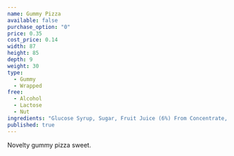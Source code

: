 ```yaml
---
name: Gummy Pizza
available: false
purchase_option: "0"
price: 0.35
cost_price: 0.14
width: 87
height: 85
depth: 9
weight: 30
type: 
  - Gummy
  - Wrapped
free: 
  - Alcohol
  - Lactose
  - Nut
ingredients: "Glucose Syrup, Sugar, Fruit Juice (6%) From Concentrate, Beef Gelatine, Humectant Sorbitol, Citric Acid, Lactic Acid, Milk Protein, Flavourings, Glazing Agents, Beeswax, Carnauba Wax, Ascorbic Acid (Vitamin C), Colours: E100, E110, E129, E160C, E171"
published: true
---
```

Novelty gummy pizza sweet.